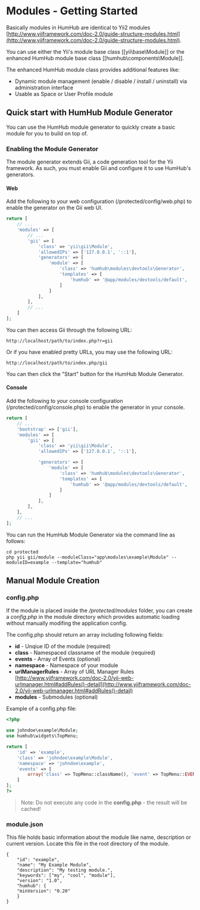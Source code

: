 Modules - Getting Started
=================

Basically modules in HumHub are identical to Yii2 modules [http://www.yiiframework.com/doc-2.0/guide-structure-modules.html](http://www.yiiframework.com/doc-2.0/guide-structure-modules.html).

You can use either the Yii's module base class [[yii\base\Module]] or the enhanced HumHub module base class [[humhub\components\Module]].

The enhanced HumHub module class provides additional features like:
- Dynamic module management (enable / disable / install / uninstall) via administration interface
- Usable as Space or User Profile module

## Quick start with HumHub Module Generator
You can use the HumHub module generator to quickly create a basic module for you to build on top of.

### Enabling the Module Generator
The module generator extends Gii, a code generation tool for the Yii framework. As such, you must enable Gii and configure it to use HumHub's generators.

#### Web
Add the following to your web configuration (/protected/config/web.php) to enable the generator on the Gii web UI.
```php
return [
    // ...
    'modules' => [
        // ...
        'gii' => [
            'class' => 'yii\gii\Module',
            'allowedIPs' => ['127.0.0.1', '::1'],
            'generators' => [
                'module' => [
                    'class' => 'humhub\modules\devtools\Generator',
                    'templates' => [
                        'humhub' => '@app/modules/devtools/default',
                    ]
                ]
            ],
        ],
        // ...
    ]
];
```
You can then access Gii through the following URL:
```
http://localhost/path/to/index.php?r=gii
```
Or if you have enabled pretty URLs, you may use the following URL:
```
http://localhost/path/to/index.php/gii
```

You can then click the "Start" button for the HumHub Module Generator.

#### Console
Add the following to your console configuration (/protected/config/console.php) to enable the generator in your console.
```php
return [
    // ...
    'bootstrap' => ['gii'],
    'modules' => [
        'gii' => [
            'class' => 'yii\gii\Module',
            'allowedIPs' => ['127.0.0.1', '::1'],

            'generators' => [
                'module' => [
                    'class' => 'humhub\modules\devtools\Generator',
                    'templates' => [
                        'humhub' => '@app/modules/devtools/default',
                    ]
                ]
            ],
        ],
    ],
    // ...
];
```
You can run the HumHub Module Generator via the command line as follows:
```
cd protected
php yii gii/module --moduleClass="app\modules\example\Module" --moduleID=example --template="humhub"
```

## Manual Module Creation
### config.php

If the module is placed inside the */protected/modules* folder, you can create a *config.php* in the module directory which provides automatic loading without manually modifing the application config.

The config.php should return an array including following fields:

- **id** - Unqiue ID of the module (required)
- **class** - Namespaced classname of the module (required)
- **events** - Array of Events (optional)
- **namespace** - Namespace of your module 
- **urlManagerRules** - Array of URL Manager Rules  [http://www.yiiframework.com/doc-2.0/yii-web-urlmanager.html#addRules()-detail](http://www.yiiframework.com/doc-2.0/yii-web-urlmanager.html#addRules()-detail)
- **modules** - Submodules (optional)

Example of a config.php file:

```php
<?php

use johndoe\example\Module;
use humhub\widgets\TopMenu;

return [
    'id' => 'example',
    'class' => 'johndoe\example\Module',
    'namespace' => 'johndoe\example',
    'events' => [
        array('class' => TopMenu::className(), 'event' => TopMenu::EVENT_INIT, 'callback' => array('johndoe\example\Module', 'onTopMenuInit')),
    ]
];
?>
```

> Note: Do not execute any code in the __config.php__ - the result will be cached!


### module.json

This file holds basic information about the module like name, description or current version. Locate this file in the root directory of the module.

```
{
    "id": "example",
    "name": "My Example Module",
    "description": "My testing module.",
    "keywords": ["my", "cool", "module"],
    "version": "1.0",
    "humhub": {
    "minVersion": "0.20"
    }
}
```